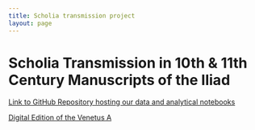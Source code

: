 ```yaml
---
title: Scholia transmission project
layout: page
---
```


# Scholia Transmission in 10th & 11th Century Manuscripts of the Iliad

[Link to GitHub Repository hosting our data and analytical notebooks](https://github.com/HCMID/scholia-transmission)

[Digital Edition of the Venetus A](http://www.homermultitext.org/facsimiles/venetus-a/)

